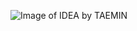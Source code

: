 ![Image of IDEA by TAEMIN](https://cloudfront-ap-northeast-1.images.arcpublishing.com/chosun/A5CQL34XVYJS7MST3AW4HCZVFA.jpg)
